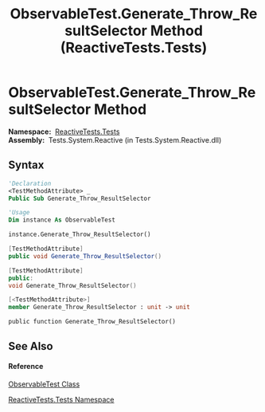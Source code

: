 ﻿---
title: ObservableTest.Generate_Throw_ResultSelector Method  (ReactiveTests.Tests)
TOCTitle: Generate_Throw_ResultSelector Method
ms:assetid: M:ReactiveTests.Tests.ObservableTest.Generate_Throw_ResultSelector
ms:mtpsurl: https://msdn.microsoft.com/en-us/library/reactivetests.tests.observabletest.generate_throw_resultselector(v=VS.103)
ms:contentKeyID: 36619920
ms.date: 06/28/2011
mtps_version: v=VS.103
f1_keywords:
- ReactiveTests.Tests.ObservableTest.Generate_Throw_ResultSelector
dev_langs:
- CSharp
- JScript
- VB
- FSharp
- c++
---

# ObservableTest.Generate\_Throw\_ResultSelector Method

**Namespace:**  [ReactiveTests.Tests](hh289046\(v=vs.103\).md)  
**Assembly:**  Tests.System.Reactive (in Tests.System.Reactive.dll)

## Syntax

``` vb
'Declaration
<TestMethodAttribute> _
Public Sub Generate_Throw_ResultSelector
```

``` vb
'Usage
Dim instance As ObservableTest

instance.Generate_Throw_ResultSelector()
```

``` csharp
[TestMethodAttribute]
public void Generate_Throw_ResultSelector()
```

``` c++
[TestMethodAttribute]
public:
void Generate_Throw_ResultSelector()
```

``` fsharp
[<TestMethodAttribute>]
member Generate_Throw_ResultSelector : unit -> unit 
```

``` jscript
public function Generate_Throw_ResultSelector()
```

## See Also

#### Reference

[ObservableTest Class](hh288687\(v=vs.103\).md)

[ReactiveTests.Tests Namespace](hh289046\(v=vs.103\).md)

